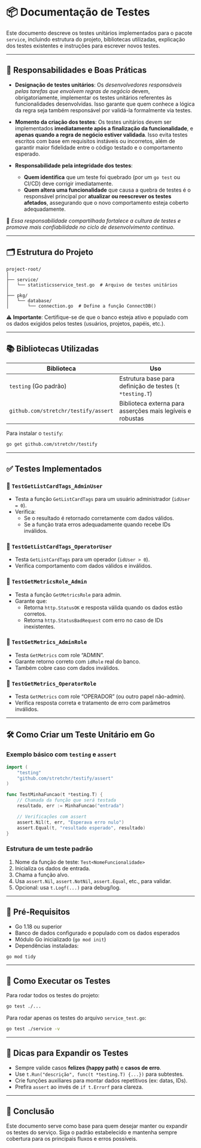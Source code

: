 
# 📦 Documentação de Testes

Este documento descreve os testes unitários implementados para o pacote `service`, incluindo estrutura do projeto, bibliotecas utilizadas, explicação dos testes existentes e instruções para escrever novos testes.

---

## 👥 Responsabilidades e Boas Práticas

- **Designação de testes unitários**: Os *desenvolvedores responsáveis pelas tarefas que envolvem regras de negócio* devem, obrigatoriamente, implementar os testes unitários referentes às funcionalidades desenvolvidas. Isso garante que quem conhece a lógica da regra seja também responsável por validá-la formalmente via testes.

- **Momento da criação dos testes**: Os testes unitários devem ser implementados **imediatamente após a finalização da funcionalidade**, e **apenas quando a regra de negócio estiver validada**. Isso evita testes escritos com base em requisitos instáveis ou incorretos, além de garantir maior fidelidade entre o código testado e o comportamento esperado.

- **Responsabilidade pela integridade dos testes**:
  - **Quem identifica** que um teste foi quebrado (por um `go test` ou CI/CD) deve corrigir imediatamente.
  - **Quem altera uma funcionalidade** que causa a quebra de testes é o responsável principal por **atualizar ou reescrever os testes afetados**, assegurando que o novo comportamento esteja coberto adequadamente.

🔁 *Essa responsabilidade compartilhada fortalece a cultura de testes e promove mais confiabilidade no ciclo de desenvolvimento contínuo.*

---

## 🗂 Estrutura do Projeto

```
project-root/
│
├── service/
│   └── statisticsservice_test.go  # Arquivo de testes unitários
│
├── pkg/
│   └── database/
│       └── connection.go  # Define a função ConnectDB()
```

⚠️ **Importante**: Certifique-se de que o banco esteja ativo e populado com os dados exigidos pelos testes (usuários, projetos, papéis, etc.).

---

## 📚 Bibliotecas Utilizadas

| Biblioteca                         | Uso                                                                 |
|------------------------------------|---------------------------------------------------------------------|
| `testing` (Go padrão)              | Estrutura base para definição de testes (`t *testing.T`)            |
| `github.com/stretchr/testify/assert` | Biblioteca externa para asserções mais legíveis e robustas         |

Para instalar o `testify`:
```bash
go get github.com/stretchr/testify
```

---

## ✅ Testes Implementados

### 🔹 `TestGetListCardTags_AdminUser`
- Testa a função `GetListCardTags` para um usuário administrador (`idUser = 0`).
- Verifica:
  - Se o resultado é retornado corretamente com dados válidos.
  - Se a função trata erros adequadamente quando recebe IDs inválidos.

### 🔹 `TestGetListCardTags_OperatorUser`
- Testa `GetListCardTags` para um operador (`idUser > 0`).
- Verifica comportamento com dados válidos e inválidos.

### 🔹 `TestGetMetricsRole_Admin`
- Testa a função `GetMetricsRole` para admin.
- Garante que:
  - Retorna `http.StatusOK` e resposta válida quando os dados estão corretos.
  - Retorna `http.StatusBadRequest` com erro no caso de IDs inexistentes.

### 🔹 `TestGetMetrics_AdminRole`
- Testa `GetMetrics` com role “ADMIN”.
- Garante retorno correto com `idRole` real do banco.
- Também cobre caso com dados inválidos.

### 🔹 `TestGetMetrics_OperatorRole`
- Testa `GetMetrics` com role “OPERADOR” (ou outro papel não-admin).
- Verifica resposta correta e tratamento de erro com parâmetros inválidos.

---

## 🛠 Como Criar um Teste Unitário em Go

### Exemplo básico com `testing` e `assert`
```go
import (
    "testing"
    "github.com/stretchr/testify/assert"
)

func TestMinhaFuncao(t *testing.T) {
    // Chamada da função que será testada
    resultado, err := MinhaFuncao("entrada")

    // Verificações com assert
    assert.Nil(t, err, "Esperava erro nulo")
    assert.Equal(t, "resultado esperado", resultado)
}
```

### Estrutura de um teste padrão
1. Nome da função de teste: `Test<NomeFuncionalidade>`
2. Inicializa os dados de entrada.
3. Chama a função alvo.
4. Usa `assert.Nil`, `assert.NotNil`, `assert.Equal`, etc., para validar.
5. Opcional: usa `t.Logf(...)` para debug/log.

---

## 🔧 Pré-Requisitos

- Go 1.18 ou superior  
- Banco de dados configurado e populado com os dados esperados  
- Módulo Go inicializado (`go mod init`)  
- Dependências instaladas:  
```bash
go mod tidy
```

---

## 🚀 Como Executar os Testes

Para rodar todos os testes do projeto:
```bash
go test ./...
```

Para rodar apenas os testes do arquivo `service_test.go`:
```bash
go test ./service -v
```

---

## 🧪 Dicas para Expandir os Testes

- Sempre valide casos **felizes (happy path)** e **casos de erro**.
- Use `t.Run("descrição", func(t *testing.T) {...})` para subtestes.
- Crie funções auxiliares para montar dados repetitivos (ex: datas, IDs).
- Prefira `assert` ao invés de `if t.Errorf` para clareza.

---

## 📌 Conclusão

Este documento serve como base para quem desejar manter ou expandir os testes do serviço. Siga o padrão estabelecido e mantenha sempre cobertura para os principais fluxos e erros possíveis.